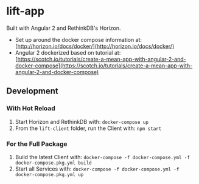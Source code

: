 # lift-app

Built with Angular 2 and RethinkDB's Horizon.

- Set up around the docker compose information at: [http://horizon.io/docs/docker/](http://horizon.io/docs/docker/)
- Angular 2 dockerized based on tutorial at: [https://scotch.io/tutorials/create-a-mean-app-with-angular-2-and-docker-compose](https://scotch.io/tutorials/create-a-mean-app-with-angular-2-and-docker-compose)

## Development

### With Hot Reload

1. Start Horizon and RethinkDB with: `docker-compose up`
2. From the <code>lift-client</code> folder, run the Client with: `npm start`

### For the Full Package

1. Build the latest Client with: `docker-compose -f docker-compose.yml -f docker-compose.pkg.yml build`
2. Start all Services with: `docker-compose -f docker-compose.yml -f docker-compose.pkg.yml up`
